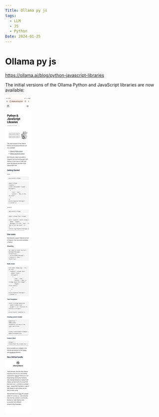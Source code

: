 ```yaml
---
Title: Ollama py js
tags:
  - LLM
  - JS
  - Python
Date: 2024-01-25
---
```


# Ollama py js
https://ollama.ai/blog/python-javascript-libraries

The initial versions of the Ollama Python and JavaScript libraries are now available:

![](../_asset/Screenshot_20240125_091551_Kiwi%20Browser.jpg)